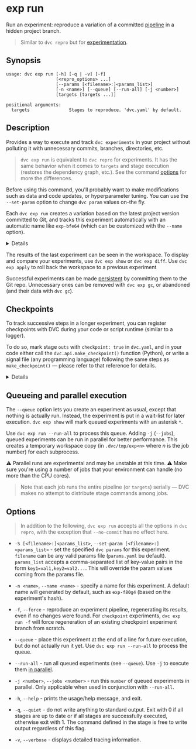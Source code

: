 # exp run

Run an experiment: reproduce a variation of a committed
[pipeline](/doc/command-reference/dag) in a hidden project branch.

> Similar to `dvc repro` but for
> [experimentation](/doc/user-guide/experiment-management).

## Synopsis

```usage
usage: dvc exp run [-h] [-q | -v] [-f]
                   [<repro_options> ...]
                   [--params [<filename>:]<params_list>]
                   [-n <name>] [--queue] [--run-all] [-j <number>]
                   [targets [targets ...]]

positional arguments:
  targets               Stages to reproduce. 'dvc.yaml' by default.
```

## Description

Provides a way to execute and track `dvc experiments` in your
<abbr>project</abbr> without polluting it with unnecessary commits, branches,
directories, etc.

> `dvc exp run` is equivalent to `dvc repro` for <abbr>experiments</abbr>. It
> has the same behavior when it comes to `targets` and stage execution (restores
> the dependency graph, etc.). See the command [options](#options) for more the
> differences.

Before using this command, you'll probably want to make modifications such as
data and code updates, or <abbr>hyperparameter</abbr> tuning. You can use the
`--set-param` option to change `dvc param` values on-the fly.

Each `dvc exp run` creates a variation based on the latest project version
committed to Git, and tracks this experiment automatically with an automatic
name like `exp-bfe64` (which can be customized with the `--name` option).

<details>

### How does DVC track experiments?

Internally, `dvc exp` uses actual commits under custom
[Git references](https://git-scm.com/book/en/v2/Git-Internals-Git-References)
(found in `.git/refs/exps`). Each commit has the Git `HEAD` as parent and has
it's own SHA-256 hash. These are not pushed to the Git remote by default (see
`dvc exp push`).

> References have a unique signature similar to the
> [entries in the run-cache](/doc/user-guide/project-structure/internal-files#run-cache).

</details>

The results of the last experiment can be seen in the <abbr>workspace</abbr>. To
display and compare your experiments, use `dvc exp show` or `dvc exp diff`. Use
`dvc exp apply` to roll back the workspace to a previous experiment

Successful experiments can be made
[persistent](/doc/user-guide/experiment-management#persistent-experiments) by
committing them to the Git repo. Unnecessary ones can be removed with
`dvc exp gc`, or abandoned (and their data with `dvc gc`).

## Checkpoints

To track successive steps in a longer <abbr>experiment</abbr>, you can register
checkpoints with DVC during your code or script runtime (similar to a logger).

To do so, mark stage `outs` with `checkpoint: true` in `dvc.yaml`, and in your
code either call the `dvc.api.make_checkpoint()` function (Python), or write a
signal file (any programming language) following the same steps as
`make_checkpoint()` — please refer to that reference for details.

<details>

### How are checkpoints captured by DVC?

When DVC runs a checkpoint-enabled experiment, a custom Git branch (in
`.git/refs/exps`) is started off the repo `HEAD`. A new commit is appended each
time a checkpoint is registered by the code. These are not pushed to the Git
remote by default (see `dvc exp push`).

</details>

## Queueing and parallel execution

The `--queue` option lets you create an experiment as usual, except that nothing
is actually run. Instead, the experiment is put in a wait-list for later
execution. `dvc exp show` will mark queued experiments with an asterisk `*`.

Use `dvc exp run --run-all` to process this queue. Adding `-j` (`--jobs`),
queued experiments can be run in parallel for better performance. This creates a
temporary workspace copy (in `.dvc/tmp/exp<n>` where _n_ is the job number) for
each subprocess.

⚠️ Parallel runs are experimental and may be unstable at this time. ⚠️ Make sure
you're using a number of jobs that your environment can handle (no more than the
CPU cores).

> Note that each job runs the entire pipeline (or `targets`) serially — DVC
> makes no attempt to distribute stage commands among jobs.

## Options

> In addition to the following, `dvc exp run` accepts all the options in
> `dvc repro`, with the exception that `--no-commit` has no effect here.

- `-S [<filename>:]<params_list>`, `--set-param [<filename>:]<params_list>` -
  set the specified `dvc params` for this experiment. `filename` can be any
  valid params file (`params.yaml` bu default). `params_list` accepts a
  comma-separated list of key-value pairs in the form `key1=val1,key2=val2...`.
  This will override the param values coming from the params file.

- `-n <name>`, `--name <name>` - specify a name for this experiment. A default
  name will generated by default, such as `exp-f80g4` (based on the experiment's
  hash).

- `-f`, `--force` - reproduce an experiment pipeline, regenerating its results,
  even if no changes were found. For `checkpoint` experiments, `dvc exp run -f`
  will force regeneration of an existing checkpoint experiment branch from
  scratch.

- `--queue` - place this experiment at the end of a line for future execution,
  but do not actually run it yet. Use `dvc exp run --run-all` to process the
  queue.

- `--run-all` - run all queued experiments (see `--queue`). Use `-j` to execute
  them [in parallel](#queueing-and-parallel-execution).

- `-j <number>`, `--jobs <number>` - run this `number` of queued experiments in
  parallel. Only applicable when used in conjunction with `--run-all`.

- `-h`, `--help` - prints the usage/help message, and exit.

- `-q`, `--quiet` - do not write anything to standard output. Exit with 0 if all
  stages are up to date or if all stages are successfully executed, otherwise
  exit with 1. The command defined in the stage is free to write output
  regardless of this flag.

- `-v`, `--verbose` - displays detailed tracing information.
